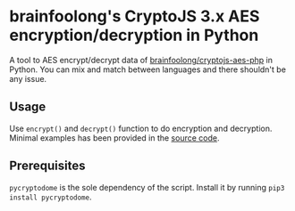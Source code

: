 # brainfoolong's CryptoJS 3.x AES encryption/decryption in Python
A tool to AES encrypt/decrypt data of [brainfoolong/cryptojs-aes-php](https://github.com/brainfoolong/cryptojs-aes-php) in Python. You can mix and match between languages and there shouldn't be any issue.

## Usage
Use `encrypt()` and `decrypt()` function to do encryption and decryption. Minimal examples has been provided in the [source code](https://github.com/rixinsc/cryptojs-aes-py/blob/main/cipher.py).

## Prerequisites
`pycryptodome` is the sole dependency of the script.
Install it by running `pip3 install pycryptodome`.
